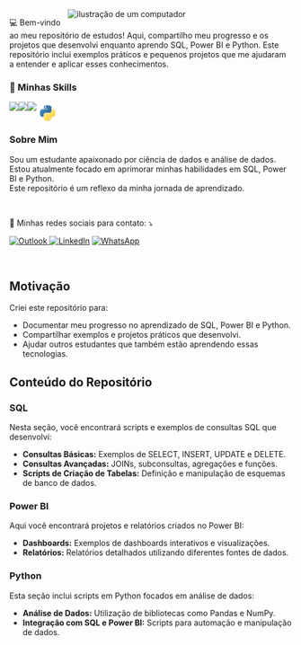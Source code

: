 <img src="https://raw.githubusercontent.com/MicaelliMedeiros/micaellimedeiros/master/image/computer-illustration.png" alt="ilustração de um computador" min-width="400px" max-width="400px" width="400px" align="right">

💻 Bem-vindo ao meu repositório de estudos! Aqui, compartilho meu progresso e os projetos que desenvolvi enquanto aprendo SQL, Power BI e Python. Este repositório inclui exemplos práticos e pequenos projetos que me ajudaram a entender e aplicar esses conhecimentos.
<br />

### 🚀 Minhas Skills
<img align="left" height="32" src="https://cdn.jsdelivr.net/gh/devicons/devicon@latest/icons/minitab/minitab-plain.svg">
<img align="left" height="32" src="https://cdn.jsdelivr.net/gh/devicons/devicon@latest/icons/azuresqldatabase/azuresqldatabase-original.svg"> 
<img align="left" height="32" src="https://github.com/microsoft/PowerBI-Icons/blob/main/PNG/Desktop.png"> 
<img align="left" height="Python" width="40px" src="https://raw.githubusercontent.com/github/explore/80688e429a7d4ef2fca1e82350fe8e3517d3494d/topics/python/python.png">
<br />
<br />


### Sobre Mim

Sou um estudante apaixonado por ciência de dados e análise de dados.<br />
Estou atualmente focado em aprimorar minhas habilidades em SQL, Power BI e Python.<br />
Este repositório é um reflexo da minha jornada de aprendizado.

<br />
<p align="left">
  📧 Minhas redes sociais para contato: ⤵
<p align="left">
  
  <a href="mailto:diegodiestro@outlook.com" title="Outlook">
  <img src="https://img.shields.io/badge/-Outlook-white?style=flat-square&logo=microsoft-outlook&logoColor=007BFF&link=mailto:diegodiestro@outlook.com" alt="Outlook"/>
</a>
  
  <a href="https://www.linkedin.com/in/diego-soares-0832aba1/" title="LinkedIn">
  <img src="https://img.shields.io/badge/-Linkedin-0e76a8?style=flat-square&logo=Linkedin&logoColor=white&link=https://www.linkedin.com/in/diego-soares-0832aba1/" alt="LinkedIn"/></a>
  
  <a href="#" title="WhatsApp">
  <img src="https://img.shields.io/badge/-WhatsApp-25d366?style=flat-square&labelColor=25d366&logo=whatsapp&logoColor=white&link=API-DO-SEU-WHATSAPP" alt="WhatsApp"/></a>
  </p>
<br />

## Motivação

Criei este repositório para:

- Documentar meu progresso no aprendizado de SQL, Power BI e Python.
- Compartilhar exemplos e projetos práticos que desenvolvi.
- Ajudar outros estudantes que também estão aprendendo essas tecnologias.

## Conteúdo do Repositório

### SQL

Nesta seção, você encontrará scripts e exemplos de consultas SQL que desenvolvi:

- **Consultas Básicas:** Exemplos de SELECT, INSERT, UPDATE e DELETE.
- **Consultas Avançadas:** JOINs, subconsultas, agregações e funções.
- **Scripts de Criação de Tabelas:** Definição e manipulação de esquemas de banco de dados.

### Power BI

Aqui você encontrará projetos e relatórios criados no Power BI:

- **Dashboards:** Exemplos de dashboards interativos e visualizações.
- **Relatórios:** Relatórios detalhados utilizando diferentes fontes de dados.
 
### Python

Esta seção inclui scripts em Python focados em análise de dados:

- **Análise de Dados:** Utilização de bibliotecas como Pandas e NumPy.
- **Integração com SQL e Power BI:** Scripts para automação e manipulação de dados.
